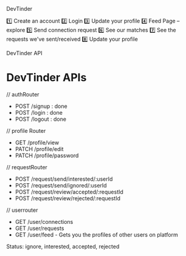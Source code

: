 DevTinder

1️⃣ Create an account
2️⃣ Login
3️⃣ Update your profile
4️⃣ Feed Page – explore
5️⃣ Send connection request
6️⃣ See our matches
7️⃣ See the requests we've sent/received
8️⃣ Update your profile

DevTinder API

# DevTinder APIs

// authRouter

- POST /signup : done
- POST /login : done
- POST /logout : done

// profile Router

- GET /profile/view
- PATCH /profile/edit
- PATCH /profile/password 

// requestRouter

- POST /request/send/interested/:userId
- POST /request/send/ignored/:userId
- POST /request/review/accepted/:requestId
- POST /request/review/rejected/:requestId

// userrouter

- GET /user/connections
- GET /user/requests
- GET /user/feed - Gets you the profiles of other users on platform

Status: ignore, interested, accepted, rejected
